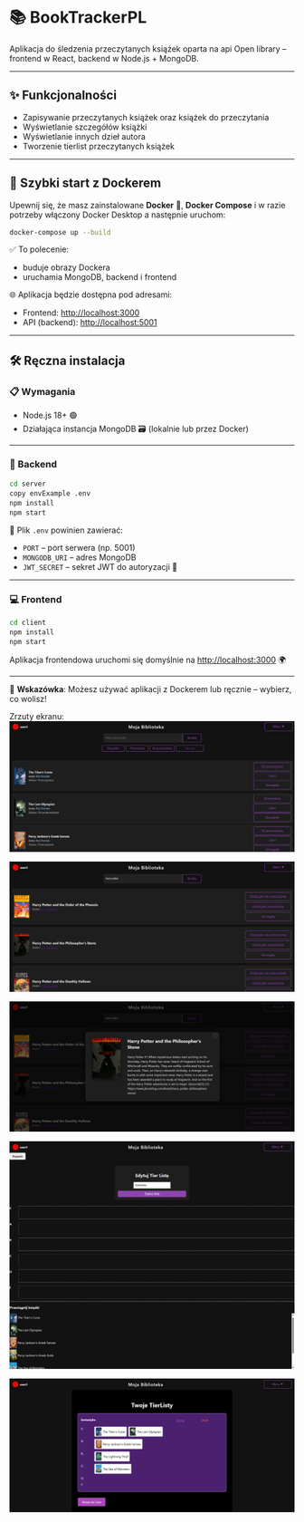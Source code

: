 # 📚 BookTrackerPL

Aplikacja do śledzenia przeczytanych książek oparta na api Open library – frontend w React, backend w Node.js + MongoDB.

---

## ✨ Funkcjonalności

- Zapisywanie przeczytanych książek oraz książek do przeczytania
- Wyświetlanie szczegółów książki
- Wyświetlanie innych dzieł autora
- Tworzenie tierlist przeczytanych książek


---

## 🚀 Szybki start z Dockerem

Upewnij się, że masz zainstalowane **Docker** 🐳, **Docker Compose** i w razie potrzeby włączony Docker Desktop a następnie uruchom:

```bash
docker-compose up --build
```

✅ To polecenie:

- buduje obrazy Dockera  
- uruchamia MongoDB, backend i frontend  

🌐 Aplikacja będzie dostępna pod adresami:
- Frontend: [http://localhost:3000](http://localhost:3000)  
- API (backend): [http://localhost:5001](http://localhost:5001)

---

## 🛠️ Ręczna instalacja

### 📋 Wymagania

- Node.js 18+ 🟢  
- Działająca instancja MongoDB 🗃️ (lokalnie lub przez Docker)

---

### 🔧 Backend

```bash
cd server
copy envExample .env
npm install
npm start
```

📄 Plik `.env` powinien zawierać:

- `PORT` – port serwera (np. 5001)  
- `MONGODB_URI` – adres MongoDB  
- `JWT_SECRET` – sekret JWT do autoryzacji 🔐

---

### 💻 Frontend

```bash
cd client
npm install
npm start
```

Aplikacja frontendowa uruchomi się domyślnie na [http://localhost:3000](http://localhost:3000) 🌍

---

📌 **Wskazówka**: Możesz używać aplikacji z Dockerem lub ręcznie – wybierz, co wolisz!

Zrzuty ekranu:
![img_alt](client/public/ZrzutyEkranu/1.png)

![img_alt](client/public/ZrzutyEkranu/2.png)

![img_alt](client/public/ZrzutyEkranu/4.png)

![img_alt](client/public/ZrzutyEkranu/5.png)

![img_alt](client/public/ZrzutyEkranu/6.png)
